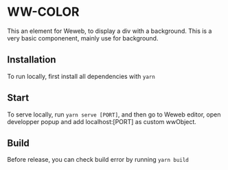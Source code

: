 # WW-COLOR

This an element for Weweb, to display a div with a background.
This is a very basic componenent, mainly use for background.

## Installation

To run locally, first install all dependencies with `yarn`

## Start

To serve locally, run `yarn serve [PORT]`, and then go to Weweb editor, open developper popup and add localhost:[PORT] as custom wwObject.

## Build

Before release, you can check build error by running `yarn build`
